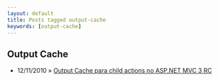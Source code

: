 ```yaml
---
layout: default
title: Posts tagged output-cache
keywords: [output-cache]
---
```

<h2 class="category">Output Cache</h2>
<ul class="posts">
<li>
<p>
<span class="date">12/11/2010</span> &raquo; 
<a href="/blog/output-cache-para-child-actions-no-asp-net-mvc-3-rc">Output Cache para child actions no ASP.NET MVC 3 RC</a>
</p>
</li> 
</ul>
